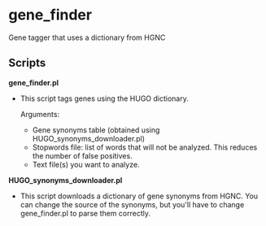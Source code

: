 gene_finder
===========

Gene tagger that uses a dictionary from HGNC


Scripts
-------

**gene_finder.pl**
  -  This script tags genes using the HUGO dictionary.

        Arguments: 
        - Gene synonyms table (obtained using HUGO_synonyms_downloader.pl)
        - Stopwords file: list of words that will not be analyzed.
          This reduces the number of false positives.
        - Text file(s) you want to analyze.
                  

**HUGO_synonyms_downloader.pl** 
  - This script downloads a dictionary of gene synonyms
    from HGNC. You can change the source of the synonyms, 
    but you'll have to change gene_finder.pl to parse them
    correctly.
                
